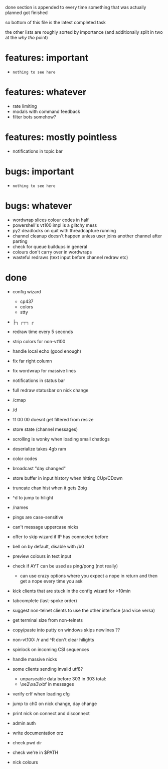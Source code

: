 done section is appended to every time something that was actually planned got finished

so bottom of this file is the latest completed task

the other lists are roughly sorted by importance (and additionally split in two at the *why tho* point)

# features: important

* `nothing to see here`

# features: whatever

* rate limiting
* modals with command feedback
* filter bots somehow?

# features: mostly pointless

* notifications in topic bar

# bugs: important

* `nothing to see here`

# bugs: whatever

* wordwrap slices colour codes in half
* powershell's vt100 impl is a glitchy mess
* py2 deadlocks on quit with threadcapture running
* channel cleanup doesn't happen unless user joins another channel after parting
* check for queue buildups in general
* colours don't carry over in wordwraps
* wasteful redraws (text input before channel redraw etc)

# done

* config wizard
  * cp437
  * colors
  * stty

* ├┐ ┌┬┐ ┌ 
* redraw time every 5 seconds
* strip colors for non-vt100
* handle local echo  (good enough)
* fix far right column
* fix wordwrap for massive lines
* notifications in status bar
* full redraw statusbar on nick change
* /cmap
* /d
* 1f 00 00 doesnt get filtered from resize
* store state (channel messages)
* scrolling is wonky when loading small chatlogs
* deserialize takes 4gb ram
* color codes
* broadcast "day changed"
* store buffer in input history when hitting CUp/CDown
* truncate chan hist when it gets 2big
* ^d to jump to hilight
* /names
* pings are case-sensitive
* can't message uppercase nicks
* offer to skip wizard if IP has connected before
* bell on by default, disable with /b0
* preview colours in text input
* check if AYT can be used as ping/pong  (not really)
  * can use crazy options where you expect a nope in return and then get a nope every time you ask
* kick clients that are stuck in the config wizard for >10min

* tabcomplete (last-spoke order)
* suggest non-telnet clients to use the other interface (and vice versa)
* get terminal size from non-telnets
* copy/paste into putty on windows skips newlines ??
* non-vt100: /r and ^R don't clear hilights
* spinlock on incoming CSI sequences
* handle massive nicks
* some clients sending invalid utf8?
  * unparseable data before 303 in 303 total:
  * \xe2\xa3\xbf in messages
* verify crlf when loading cfg

* jump to ch0 on nick change, day change
* print nick on connect and disconnect
* admin auth
* write documentation orz

* check pwd dir
* check we're in $PATH
* nick colours
